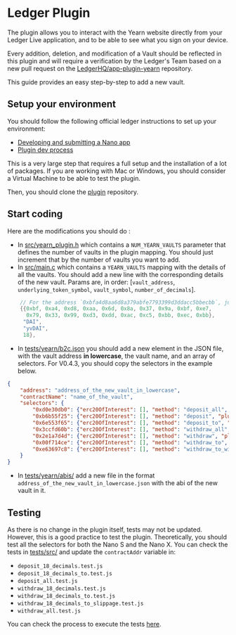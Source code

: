 # Ledger Plugin

The plugin allows you to interact with the Yearn website directly from your Ledger Live application, and to be able to see what you sign on your device. 

Every addition, deletion, and modification of a Vault should be reflected in this plugin and will require a verification by the Ledger's Team based on a new pull request on the [LedgerHQ/app-plugin-yearn](https://github.com/LedgerHQ/app-plugin-yearn) repository.

This guide provides an easy step-by-step to add a new vault.

## Setup your environment 

You should follow the following official ledger instructions to set up your environment:
- [Developing and submitting a Nano app](https://developers.ledger.com/docs/nano-app/introduction/)
- [Plugin dev process](https://hackmd.io/300Ukv5gSbCbVcp3cZuwRQ)  

This is a very large step that requires a full setup and the installation of a lot of packages. If you are working with Mac or Windows, you should consider a Virtual Machine to be able to test the plugin.

Then, you should clone the [plugin](https://github.com/LedgerHQ/app-plugin-yearn) repository.

## Start coding

Here are the modifications you should do :

- In [src/yearn_plugin.h](https://github.com/LedgerHQ/app-plugin-yearn/blob/main/src/yearn_plugin.h#L51) which contains a `NUM_YEARN_VAULTS` parameter that defines the number of vaults in the plugin mapping. You should just increment that by the number of vaults you want to add.  
- In [src/main.c](https://github.com/LedgerHQ/app-plugin-yearn/blob/main/src/main.c#L57) which contains a `YEARN_VAULTS` mapping with the details of all the vaults. You should add a new line with the corresponding details of the new vault. Params are, in order: [`vault_address`, `underlying_token_symbol`, `vault_symbol`, `number_of_decimals`].

```c
    // For the address `0xbfa4d8aa6d8a379abfe7793399d3ddacc5bbecbb`, just add `0x` every 2 characters.
    {{0xbf, 0xa4, 0xd8, 0xaa, 0x6d, 0x8a, 0x37, 0x9a, 0xbf, 0xe7,
      0x79, 0x33, 0x99, 0xd3, 0xdd, 0xac, 0xc5, 0xbb, 0xec, 0xbb},
     "DAI",
     "yvDAI",
     18},
```

- In [tests/yearn/b2c.json](https://github.com/LedgerHQ/app-plugin-yearn/blob/main/tests/yearn/b2c.json) you should add a new element in the JSON file, with the vault address **in lowercase**, the vault name, and an array of selectors. For V0.4.3, you should copy the selectors in the example below.

```json
{
	"address": "address_of_the_new_vault_in_lowercase",
	"contractName": "name_of_the_vault",
	"selectors": {
		"0xd0e30db0": {"erc20OfInterest": [], "method": "deposit_all", "plugin": "Yearn"},
		"0xb6b55f25": {"erc20OfInterest": [], "method": "deposit", "plugin": "Yearn"},
		"0x6e553f65": {"erc20OfInterest": [], "method": "deposit_to", "plugin": "Yearn"},
		"0x3ccfd60b": {"erc20OfInterest": [], "method": "withdraw_all", "plugin": "Yearn"},
		"0x2e1a7d4d": {"erc20OfInterest": [], "method": "withdraw", "plugin": "Yearn"},
		"0x00f714ce": {"erc20OfInterest": [], "method": "withdraw_to", "plugin": "Yearn"},
		"0xe63697c8": {"erc20OfInterest": [], "method": "withdraw_to_with_slippage", "plugin": "Yearn"}
	}
}
```

- In [tests/yearn/abis/](https://github.com/LedgerHQ/app-plugin-yearn/tree/main/tests/yearn/abis) add a new file in the format `address_of_the_new_vault_in_lowercase.json` with the abi of the new vault in it.

## Testing
As there is no change in the plugin itself, tests may not be updated.  
However, this is a good practice to test the plugin. Theoretically, you should test all the selectors for both the Nano S and the Nano X.
You can check the tests in [tests/src/](https://github.com/LedgerHQ/app-plugin-yearn/tree/main/tests/src) and update the `contractAddr` variable in: 
- `deposit_18_decimals.test.js`
- `deposit_18_decimals_to.test.js`
- `deposit_all.test.js`
- `withdraw_18_decimals.test.js`
- `withdraw_18_decimals_to.test.js`
- `withdraw_18_decimals_to_slippage.test.js`
- `withdraw_all.test.js`

You can check the process to execute the tests [here](https://hackmd.io/300Ukv5gSbCbVcp3cZuwRQ#Testing).
